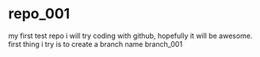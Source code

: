 # repo_001
my first test repo
i will try coding with github, hopefully it will be awesome.
first thing i try is to create a branch name branch_001

